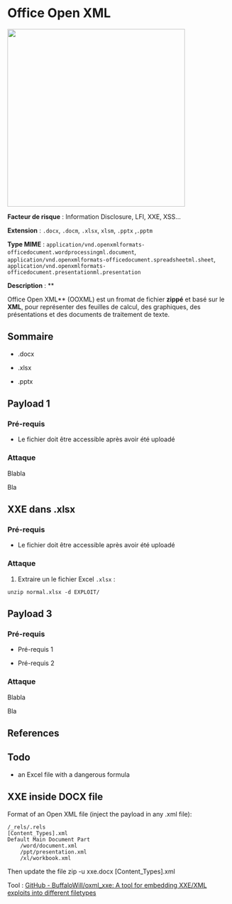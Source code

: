 # Office Open XML

<img title="" src="https://www.smallerfaster.com/wp-content/uploads/image-lib/xml-file-optimization/compresssion-optimization-docx-pptx-xlsx-files" alt="" width="400">

**Facteur de risque** : Information Disclosure, LFI, XXE, XSS...

**Extension** : `.docx`, `.docm`, `.xlsx`, `xlsm`, `.pptx` ,`.pptm`

**Type MIME** : `application/vnd.openxmlformats-officedocument.wordprocessingml.document`, `application/vnd.openxmlformats-officedocument.spreadsheetml.sheet`, `application/vnd.openxmlformats-officedocument.presentationml.presentation`

**Description** : **

Office Open XML** (OOXML) est un fromat de fichier **zippé** et basé sur le **XML**, pour représenter des feuilles de calcul, des graphiques, des présentations et des documents de traitement de texte.

## Sommaire

- .docx

- .xlsx

- .pptx

## Payload 1

### Pré-requis

- Le fichier doit être accessible après avoir été uploadé

### Attaque

Blabla

Bla

## XXE dans .xlsx

### Pré-requis

- Le fichier doit être accessible après avoir été uploadé

### Attaque

1. Extraire un le fichier Excel `.xlsx` :

```shell
unzip normal.xlsx -d EXPLOIT/
```

## Payload 3

### Pré-requis

- Pré-requis 1

- Pré-requis 2

### Attaque

Blabla

Bla

## References

## Todo

- an Excel file with a dangerous formula

## XXE inside DOCX file

Format of an Open XML file (inject the payload in any .xml file):

```
/_rels/.rels
[Content_Types].xml
Default Main Document Part
    /word/document.xml
    /ppt/presentation.xml
    /xl/workbook.xml
```

Then update the file zip -u xxe.docx [Content_Types].xml

Tool : [GitHub - BuffaloWill/oxml_xxe: A tool for embedding XXE/XML exploits into different filetypes](https://github.com/BuffaloWill/oxml_xxe)
